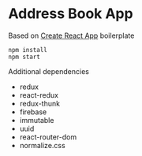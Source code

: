 # Address Book App

Based on [Create React App](https://github.com/facebook/create-react-app) boilerplate

```
npm install
npm start
```

Additional dependencies
- redux
- react-redux
- redux-thunk
- firebase
- immutable
- uuid
- react-router-dom
- normalize.css